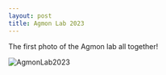 ```yaml
---
layout: post
title: Agmon Lab 2023
---
```


The first photo of the Agmon lab all together!

![AgmonLab2023](https://raw.githubusercontent.com/eagmon/eagmon.github.io/master/images/agmon_lab_photo.png)

